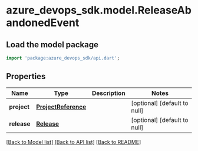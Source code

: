# azure_devops_sdk.model.ReleaseAbandonedEvent

## Load the model package
```dart
import 'package:azure_devops_sdk/api.dart';
```

## Properties
Name | Type | Description | Notes
------------ | ------------- | ------------- | -------------
**project** | [**ProjectReference**](ProjectReference.md) |  | [optional] [default to null]
**release** | [**Release**](Release.md) |  | [optional] [default to null]

[[Back to Model list]](../README.md#documentation-for-models) [[Back to API list]](../README.md#documentation-for-api-endpoints) [[Back to README]](../README.md)


